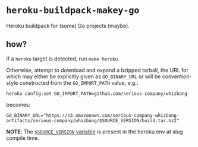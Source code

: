 # `heroku-buildpack-makey-go`

Heroku buildpack for (some) Go projects (maybe).

## how?

If a `heroku` target is detected, run `make heroku`.

Otherwise, attempt to download and expand a bzipped tarball, the URL
for which may either be explicitly given as `GO_BINARY_URL` or will
be convention-style constructed from the `GO_IMPORT_PATH` value, e.g.:

```
heroku config:set GO_IMPORT_PATH=github.com/serious-company/whizbang
```

becomes:

```
GO_BINARY_URL="https://s3.amazonaws.com/serious-company-whizbang-artifacts/serious-company/whizbang/$SOURCE_VERSION/build.tar.bz2"
```

**NOTE**: The [`$SOURCE_VERSION`
variable](https://devcenter.heroku.com/articles/buildpack-api#bin-compile-summary)
is present in the heroku env at slug compile time.
